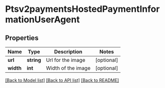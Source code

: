 # Ptsv2paymentsHostedPaymentInformationUserAgent

## Properties
Name | Type | Description | Notes
------------ | ------------- | ------------- | -------------
**url** | **string** | Url for the image | [optional] 
**width** | **int** | Width of the image | [optional] 

[[Back to Model list]](../README.md#documentation-for-models) [[Back to API list]](../README.md#documentation-for-api-endpoints) [[Back to README]](../README.md)


